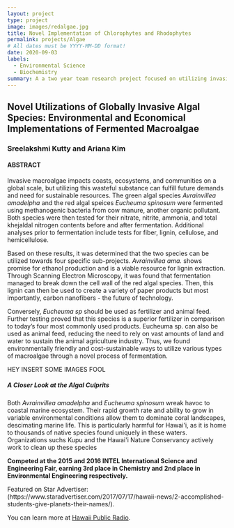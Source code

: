 ```yaml
---
layout: project
type: project
image: images/redalgae.jpg
title: Novel Implementation of Chlorophytes and Rhodophytes
permalink: projects/Algae
# All dates must be YYYY-MM-DD format!
date: 2020-09-03
labels:
  - Environmental Science
  - Biochemistry
summary: A a two year team research project focused on utilizing invasive macroalgae for sustainable applications
---
```


<h2>Novel Utilizations of Globally Invasive Algal Species: Environmental and Economical Implementations of Fermented Macroalgae</h2>
<h3>Sreelakshmi Kutty and Ariana Kim</h3>

<h4>ABSTRACT</h4>
<p>Invasive macroalgae impacts coasts, ecosystems, and communities on a global scale, but utilizing this wasteful substance can fulfill future demands and need for sustainable resources. The green algal species <i>Avrainvillea amadelpha</i> and the red algal speices <i>Eucheuma spinosum</i> were fermented using methanogenic bacteria from cow manure, another organic pollutant. Both species were then tested for their nitrate, nitrite, ammonia, and total khejaldal nitrogen contents before and after fermentation. Additional analyses prior to fermentation include tests for fiber, lignin, cellulose, and hemicellulose.</p>
<p>Based on these results, it was determined that the two species can be utilized towards four specific sub-projects. <i>Avrainvillea ama.</i> shows promise for ethanol production and is a viable resource for lignin extraction. Through Scanning Electron Microscopy, it was found that fermentation managed to break down the cell wall of the red algal species. Then, this lignin can then be used to create a variety of paper products but most importantly, carbon nanofibers - the future of technology.</p> 
<p>Conversely, <i>Eucheuma sp</i> should be used as fertilizer and animal feed. Further testing proved that this species is a superior fertilizer in comparison to today’s four most commonly used products. </i>Eucheuma sp.</i> can also be used as animal feed, reducing the need to rely on vast amounts of land and water to sustain the animal agriculture industry. Thus, we found environmentally friendly and cost-sustainable ways to utilize various types of macroalgae through a novel process of fermentation.</p>

<p>HEY INSERT SOME IMAGES FOOL</p>

<h5>A Closer Look at the Algal Culprits</h5>
<p>Both <i>Avrainvillea amadelpha</i> and <i>Eucheuma spinosum</i> wreak havoc to coastal marine ecosystem. Their rapid growth rate and ability to grow in variable environmental conditions allow them to dominate coral landscapes, descimating marine life. This is particularly harmful for Hawai'i, as it is home to thousands of native species found uniquely in these waters. Organizations suchs Kupu and the Hawai'i Nature Conservancy actively work to clean up these species </p>

<b> Competed at the 2015 and 2016 INTEL International Science and Engineering Fair, earning 3rd place in Chemistry and 2nd place in Environmental Engineering respectively. </b> 

<p>Featured on Star Advertiser: (https://www.staradvertiser.com/2017/07/17/hawaii-news/2-accomplished-students-give-planets-their-names/). </p>

You can learn more at [Hawaii Public Radio](https://www.hpr2.org/post/prison-legislation-fermented-algae-who-owns-article-7th-annual-olukai-ho-olaule#stream/0).



